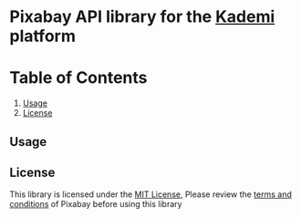 # Pixabay API library for the [Kademi](http://www.kademi.co/) platform #

# Table of Contents
1. [Usage](#usage)
2. [License](#license)

## Usage <a name="usage"></a>

## License <a name="license"></a>

This library is licensed under the [MIT License](./LICENSE), Please review the [terms and conditions](https://pixabay.com/api/docs/) of Pixabay before using this library